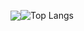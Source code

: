 <img align="center" src="https://github-readme-stats.vercel.app/api?username=changesuger&show_icons=true&hide_title=true&hide_border=true&theme=dracula" /><img align="center" alt="Top Langs" src="https://github-readme-stats.vercel.app/api/top-langs/?username=changesuger&layout=compact&show_icons=true&hide_border=true&theme=dracula&exclude_repo=ChangeSuger.github.io&hide=html,css,scss,less" />

